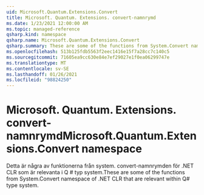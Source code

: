 ```yaml
---
uid: Microsoft.Quantum.Extensions.Convert
title: Microsoft. Quantum. Extensions. convert-namnrymd
ms.date: 1/23/2021 12:00:00 AM
ms.topic: managed-reference
qsharp.kind: namespace
qsharp.name: Microsoft.Quantum.Extensions.Convert
qsharp.summary: These are some of the functions from System.Convert namespace of .NET CLR that are relevant within Q# type system.
ms.openlocfilehash: 513b125fdb5563f2eec1416e15f7a28cc7c140c5
ms.sourcegitcommit: 71605ea9cc630e84e7ef29027e1f0ea06299747e
ms.translationtype: MT
ms.contentlocale: sv-SE
ms.lasthandoff: 01/26/2021
ms.locfileid: "98824250"
---
```

# <a name="microsoftquantumextensionsconvert-namespace"></a><span data-ttu-id="5e637-102">Microsoft. Quantum. Extensions. convert-namnrymd</span><span class="sxs-lookup"><span data-stu-id="5e637-102">Microsoft.Quantum.Extensions.Convert namespace</span></span>

<span data-ttu-id="5e637-103">Detta är några av funktionerna från system. convert-namnrymden för .NET CLR som är relevanta i Q # typ system.</span><span class="sxs-lookup"><span data-stu-id="5e637-103">These are some of the functions from System.Convert namespace of .NET CLR that are relevant within Q# type system.</span></span>

